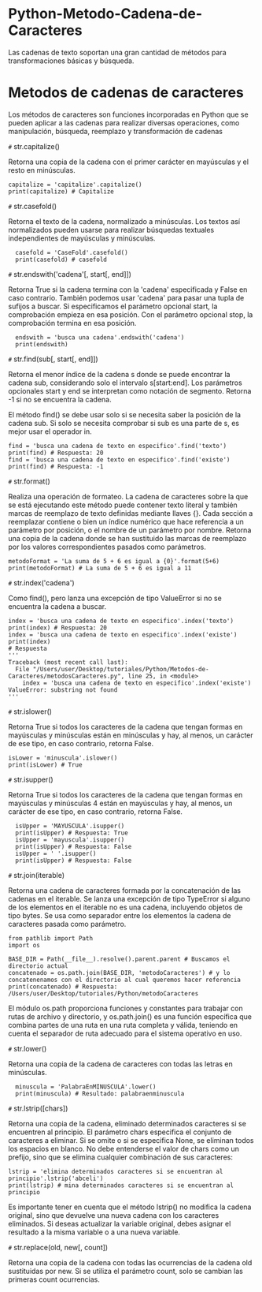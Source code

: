 # Python-Metodo-Cadena-de-Caracteres
Las cadenas de texto soportan una gran cantidad de métodos para transformaciones básicas y búsqueda.


# Metodos de cadenas de caracteres

Los métodos de caracteres son funciones incorporadas en Python que se pueden aplicar a las cadenas para realizar diversas operaciones, como manipulación, búsqueda, reemplazo y transformación de cadenas

`#` str.capitalize()

  Retorna una copia de la cadena con el primer carácter en mayúsculas y el resto en minúsculas.
  
    capitalize = 'capitalize'.capitalize()
    print(capitalize) # Capitalize

`#`  str.casefold()

  Retorna el texto de la cadena, normalizado a minúsculas. Los textos así normalizados pueden usarse para realizar búsquedas textuales independientes de mayúsculas y minúsculas.
  
      casefold = 'CaseFold'.casefold()
      print(casefold) # casefold

`#` str.endswith('cadena'[, start[, end]])

  Retorna True si la cadena termina con la 'cadena' especificada y False en caso contrario. También podemos usar 'cadena' para pasar una tupla de sufijos a buscar. Si especificamos el parámetro opcional start, la comprobación empieza en esa posición. Con el parámetro opcional stop, la comprobación termina en esa posición.

      endswith = 'busca una cadena'.endswith('cadena')
      print(endswith)

`#`  str.find(sub[, start[, end]])

   Retorna el menor índice de la cadena s donde se puede encontrar la cadena sub, considerando solo el intervalo s[start:end]. Los parámetros opcionales start y end se interpretan como notación de segmento. Retorna -1 si no se encuentra la cadena.
   
   El método find() se debe usar solo si se necesita saber la posición de la cadena sub. Si solo se necesita comprobar si sub es una parte de s, es mejor usar el operador in.
   
    find = 'busca una cadena de texto en especifico'.find('texto')
    print(find) # Respuesta: 20 
    find = 'busca una cadena de texto en especifico'.find('existe')
    print(find) # Respuesta: -1
    
`#`  str.format()

   Realiza una operación de formateo. La cadena de caracteres sobre la que se está ejecutando este método puede contener texto literal y también marcas de reemplazo de texto definidas mediante llaves {}. Cada sección a reemplazar contiene o bien un índice numérico que hace referencia a un parámetro por posición, o el nombre de un parámetro por nombre. Retorna una copia de la cadena donde se han sustituido las marcas de reemplazo por los valores correspondientes pasados como parámetros.
    
    metodoFormat = 'La suma de 5 + 6 es igual a {0}'.format(5+6)
    print(metodoFormat) # La suma de 5 + 6 es igual a 11
    
`#` str.index('cadena')

   Como find(), pero lanza una excepción de tipo ValueError si no se encuentra la cadena a buscar.
    
    index = 'busca una cadena de texto en especifico'.index('texto')
    print(index) # Respuesta: 20 
    index = 'busca una cadena de texto en especifico'.index('existe')
    print(index)
    # Respuesta
    '''
    Traceback (most recent call last):
      File "/Users/user/Desktop/tutoriales/Python/Metodos-de-Caracteres/metodosCaracteres.py", line 25, in <module>
        index = 'busca una cadena de texto en especifico'.index('existe')
    ValueError: substring not found
    '''
    
    

`#` str.islower()

   Retorna True si todos los caracteres de la cadena que tengan formas en mayúsculas y minúsculas están en minúsculas y hay, al menos, un carácter de ese tipo, en caso contrario, retorna False.

    isLower = 'minuscula'.islower()
    print(isLower) # True
    
`#` str.isupper()

   Retorna True si todos los caracteres de la cadena que tengan formas en mayúsculas y minúsculas 4 están en mayúsculas y hay, al menos, un carácter de ese tipo, en caso contrario, retorna False.
   
      isUpper = 'MAYUSCULA'.isupper()
      print(isUpper) # Respuesta: True
      isUpper = 'mayuscula'.isupper()
      print(isUpper) # Respuesta: False
      isUpper = ' '.isupper()
      print(isUpper) # Respuesta: False
      
 
`#` str.join(iterable)

   Retorna una cadena de caracteres formada por la concatenación de las cadenas en el iterable. Se lanza una excepción de tipo TypeError si alguno de los elementos en el iterable no es una cadena, incluyendo objetos de tipo bytes. Se usa como separador entre los elementos la cadena de caracteres pasada como parámetro.
   
    from pathlib import Path
    import os
    
    BASE_DIR = Path(__file__).resolve().parent.parent # Buscamos el directorio actual
    concatenado = os.path.join(BASE_DIR, 'metodoCaracteres') # y lo concatenenamos con el directorio al cual queremos hacer referencia
    print(concatenado) # Respuesta: /Users/user/Desktop/tutoriales/Python/metodoCaracteres
    
El módulo os.path proporciona funciones y constantes para trabajar con rutas de archivo y directorio, y os.path.join() es una función específica que combina partes de una ruta en una ruta completa y válida, teniendo en cuenta el separador de ruta adecuado para el sistema operativo en uso.


 `#` str.lower()

   Retorna una copia de la cadena de caracteres con todas las letras en minúsculas.
    
      minuscula = 'PalabraEnMINUSCULA'.lower()
      print(minuscula) # Resultado: palabraenminuscula
   
   
 `#`  str.lstrip([chars])

   Retorna una copia de la cadena, eliminado determinados caracteres si se encuentren al principio. El parámetro chars especifica el conjunto de caracteres a eliminar. Si se omite o si se especifica None, se eliminan todos los espacios en blanco. No debe entenderse el valor de chars como un prefijo, sino que se elimina cualquier combinación de sus caracteres:
   
    lstrip = 'elimina determinados caracteres si se encuentran al principio'.lstrip('abceli')
    print(lstrip) # mina determinados caracteres si se encuentran al principio
 
 Es importante tener en cuenta que el método lstrip() no modifica la cadena original, sino que devuelve una nueva cadena con los caracteres eliminados. Si deseas actualizar la variable original, debes asignar el resultado a la misma variable o a una nueva variable.
 

`#` str.replace(old, new[, count])

   Retorna una copia de la cadena con todas las ocurrencias de la cadena old sustituidas por new. Si se utiliza el parámetro count, solo se cambian las primeras count ocurrencias.
   
   

